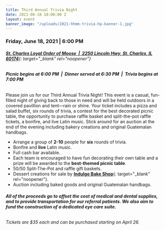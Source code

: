 ```yaml
---
title: Third Annual Trivia Night
date: 2021-06-18 18:00:00 Z
layout: event
banner_image: "/uploads/2021-hhmm-trivia-hp-banner-1.jpg"
---
```


### **Friday, June 18, 2021 \| 6:00 PM**

###### [**St. Charles Loyal Order of Moose&nbsp; \|&nbsp; 2250 Lincoln Hwy, St. Charles, IL 60174**](https://goo.gl/maps/N45WeqWh935xy8yJ7){: target="_blank" rel="noopener"}

###### **Picnic begins at 6:00 PM&nbsp; \|&nbsp; Dinner served at 6:30 PM&nbsp; \|&nbsp; Trivia begins at 7:00 PM**

Please join us for our Third Annual Trivia Night\! This event is a casual, fun-filled night of giving back to those in need and will be held outdoors in a covered pavillion and tent—rain or shine. Your ticket includes a pizza and salad buffet, six rounds of trivia, a contest for the best decorated picnic table, the opportunity to purchase raffle basket and split-the-pot raffle tickets, a bonfire, and live Latin music. Stick around for an auction at the end of the evening including bakery creations and original Guatemalan handbags.

* Arrange a group of **2-10** people for **six** rounds of trivia.
* Bonfire and **live** Latin music.
* Full cash bar available.
* Each team is encouraged to have fun decorating their own table and a prize will be awarded to the **best-themed picnic table**.
* 50/50 Split-The-Pot and raffle gift baskets.
* Dessert creations for sale by [**Indulge Bake Shop**](indulgebakeshop.com){: target="_blank" rel="noopener"}.
* Auction including baked goods and original Guatemalan handbags.

###### **All of the proceeds go to offset the cost of medical and dental supplies, and to provide transportation for our referral patients. We also aim to fund the construction of a dedicated eye care suite.**

*Tickets are $35 each and can be purchased starting on April 26.*
